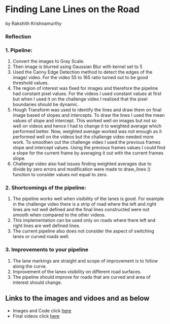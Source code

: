 # Finding Lane Lines on the Road
by Rakshith Krishnamurthy

### Reflection

### 1. Pipeline:

1. Convert the images to Gray Scale.
2. Then image is blurred using Gaussian Blur with kernel set to 5
3. Used the Canny Edge Detection method to detect the edges of the image/ video. For the video 55 to 165 ratio turned out to be good threshold values.
4. The region of interest was fixed for images and therefore the pipeline had constant pixel values. For the videos I used constant values at first but when I used it on the challenge video I realized that the pixel boundaries should be dynamic.
5. Hough Transform was used to identify the lines and draw them on final image based of slopes and intercepts. To draw the lines I used the mean values of slope and intercept. This worked well on images but not so well on videos and hence I had to change it to weighted average which performed better. Now, weighted average worked was not enough as it performed well on the videos but the challenge video needed more work. To smoothen out the challenge video I used the previous frames slope and intercept values. Using the previous frames values I could find a slope for the current frame by averaging it out with the current frames slope.
6. Challenge video also had issues finding weighted averages due to divide by zero errors and modification were made to draw_lines () function to consider values not equal to zero.

### 2. Shortcomings of the pipeline:

1. The pipeline works well when visibility of the lanes is good. For example in the challenge video there is a strip of road where the left and right lines are not well defined and the final lines constructed were not smooth when compared to the other videos.
2. This implementation can be used only on roads where there left and right lines are well defined lines.
3. The current pipeline also does not consider the aspect of switching lanes or curved roads well.


### 3. Improvements to your pipeline

1. The lane markings are straight and scope of improvement is to follow along the curve.
2. Improvement of the lanes visibility on different road surfaces.
3. The pipeline should improve for roads that are curved and area of interest should change.

## Links to the images and vidoes and as below

* Images and Code click [here](https://github.com/rakshithkeegadi/CarND-LaneLines-P1/blob/master/P1.ipynb)
* Final videos click [here](https://github.com/rakshithkeegadi/CarND-LaneLines-P1/tree/master/test_videos_output)
